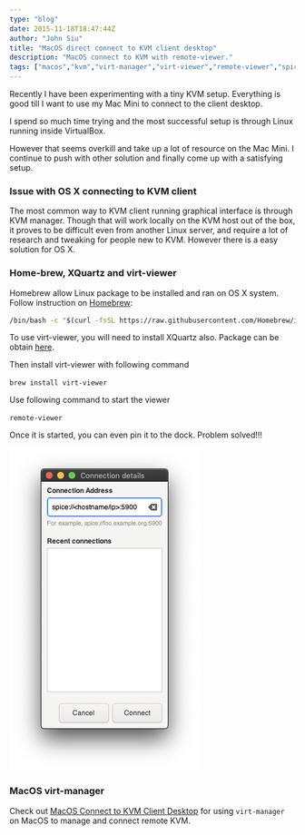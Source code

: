 ```yaml
---
type: "blog"
date: 2015-11-18T18:47:44Z
author: "John Siu"
title: "MacOS direct connect to KVM client desktop"
description: "MacOS connect to KVM with remote-viewer."
tags: ["macos","kvm","virt-manager","virt-viewer","remote-viewer","spice","how-to"]
---
```


Recently I have been experimenting with a tiny KVM setup. Everything is good till I want to use my Mac Mini to connect to the client desktop.
<!--more-->

I spend so much time trying and the most successful setup is through Linux running inside VirtualBox.

However that seems overkill and take up a lot of resource on the Mac Mini. I continue to push with other solution and finally come up with a satisfying setup.

### Issue with OS X connecting to KVM client

The most common way to KVM client running graphical interface is through KVM manager. Though that will work locally on the KVM host out of the box, it proves to be difficult even from another Linux server, and require a lot of research and tweaking for people new to KVM. However there is a easy solution for OS X.

### Home-brew, XQuartz and virt-viewer

Homebrew allow Linux package to be installed and ran on OS X system. Follow instruction on [Homebrew](http://brew.sh):

```sh
/bin/bash -c "$(curl -fsSL https://raw.githubusercontent.com/Homebrew/install/master/install.sh)"
```

To use virt-viewer, you will need to install XQuartz also. Package can be obtain [here](http://www.xquartz.org).

Then install virt-viewer with following command

`brew install virt-viewer`

Use following command to start the viewer

`remote-viewer`

Once it is started, you can even pin it to the dock. Problem solved!!!

![remote-viewer](https://raw.githubusercontent.com/J-Siu/johnsiu.com/master/static/img/remote-viewer.png)

### MacOS virt-manager

Check out [MacOS Connect to KVM Client Desktop](/blog/macos-kvm-remote-connect/) for using `virt-manager` on MacOS to manage and connect remote KVM.
